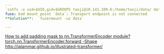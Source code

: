 ```yaml
---
`sshfs -o uid=$UID,gid=$GROUPS taoji@10.141.209.6:/home/taoji/data/ data` failed
fuse: bad mount point `data`: Transport endpoint is not connected
**Solution**:  `fusermount -uz data`

---
```

[How to add padding mask to nn.TransformerEncoder module?]()
[torch.nn.TransformerEncoder.forward
-Shape](https://stackoverflow.com/questions/62399243/transformerencoder-with-a-padding-mask)
http://jalammar.github.io/illustrated-transformer/